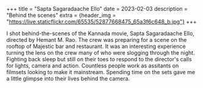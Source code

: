 +++
title = "Sapta Sagaradaache Ello"
date = 2023-02-03
description = "Behind the scenes"
extra = {header_img = "https://live.staticflickr.com/65535/52877668475_65a3f6c648_b.jpg"}
+++

I shot behind-the-scenes of the Kannada movie, Sapta Sagaradaache Ello, directed by Hemant M. Rao. The crew was preparing for a scene on the rooftop of Majestic bar and restaurant. It was an interesting experience turning the lens on the crew many of who were slogging through the night. Fighting back sleep but still on their toes to respond to the director's calls for lights, camera and action. Countless people work as assitants on filmsets looking to make it mainstream. Spending time on the sets gave me a little glimpse into their lives behind the camera.


<div class="gallery">
 <a href="https://live.staticflickr.com/65535/52876705547_83a2d74d81_b.jpg" data-ngthumb="https://live.staticflickr.com/65535/52876705547_83a2d74d81_b.jpg"> </a>
 <a href="https://live.staticflickr.com/65535/52877287041_5b3b1175e9_b.jpg" data-ngthumb="https://live.staticflickr.com/65535/52877287041_5b3b1175e9_b.jpg"> </a>
 <a href="https://live.staticflickr.com/65535/52877668475_65a3f6c648_b.jpg" data-ngthumb="https://live.staticflickr.com/65535/52877668475_65a3f6c648_b.jpg"> </a>
 <a href="https://live.staticflickr.com/65535/52877735728_57a45406f5_b.jpg" data-ngthumb="https://live.staticflickr.com/65535/52877735728_57a45406f5_b.jpg"> </a>
 <a href="https://live.staticflickr.com/65535/52877290331_29ddd8ac3b_b.jpg" data-ngthumb="https://live.staticflickr.com/65535/52877290331_29ddd8ac3b_b.jpg"> </a>
 <a href="https://live.staticflickr.com/65535/52877669675_72bc465459_b.jpg" data-ngthumb="https://live.staticflickr.com/65535/52877669675_72bc465459_b.jpg"> </a>
 <a href="https://live.staticflickr.com/65535/52877448129_6618c21a08_b.jpg" data-ngthumb="https://live.staticflickr.com/65535/52877448129_6618c21a08_b.jpg"> </a>
 <a href="https://live.staticflickr.com/65535/52877670085_d9c9d77683_b.jpg" data-ngthumb="https://live.staticflickr.com/65535/52877670085_d9c9d77683_b.jpg"> </a>
 <a href="https://live.staticflickr.com/65535/52877292601_12624b6bfd_b.jpg" data-ngthumb="https://live.staticflickr.com/65535/52877292601_12624b6bfd_b.jpg"> </a>
 <a href="https://live.staticflickr.com/65535/52877293181_b85fa6b810_b.jpg" data-ngthumb="https://live.staticflickr.com/65535/52877293181_b85fa6b810_b.jpg"> </a>
 <a href="https://live.staticflickr.com/65535/53157209780_0411657562_b.jpg" data-ngthumb="https://live.staticflickr.com/65535/53157209780_0411657562_b.jpg"> </a>
 <a href="https://live.staticflickr.com/65535/53157278728_17c5a65abd_b.jpg" data-ngthumb="https://live.staticflickr.com/65535/53157278728_17c5a65abd_b.jpg"> </a>
</div>
